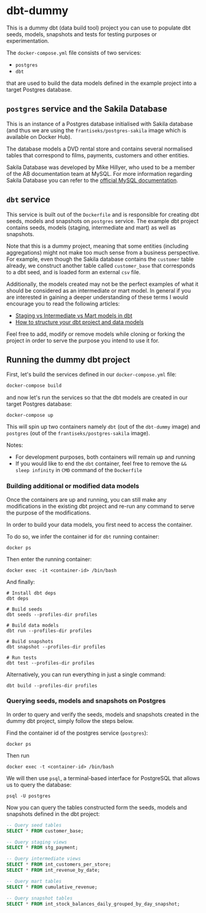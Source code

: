 # dbt-dummy
This is a dummy dbt (data build tool) project you can use to populate dbt seeds, models, snapshots and tests for testing purposes or experimentation.

The `docker-compose.yml` file consists of two services:
- `postgres`
- `dbt`

that are used to build the data models defined in the example project into a target Postgres database.

## `postgres` service and the Sakila Database
This is an instance of a Postgres database initialised with Sakila database (and thus we are using the 
`frantiseks/postgres-sakila` image which is available on Docker Hub). 

The database models a DVD rental store and contains several normalised tables that correspond to films, payments, 
customers and other entities.

Sakila Database was developed by Mike Hillyer, who used to be a member of the AB documentation team at MySQL. For more 
information regarding Sakila Database you can refer to the 
[official MySQL documentation](https://dev.mysql.com/doc/sakila/en/sakila-introduction.html). 

## `dbt` service
This service is built out of the `Dockerfile` and is responsible for creating dbt seeds, models and snapshots
on `postgres` service. The example dbt project contains seeds, models (staging, intermediate and mart) as well as 
snapshots. 

Note that this is a dummy project, meaning that some entities (including aggregations) might not make too much sense
from a business perspective. For example, even though the Sakila database contains the `customer` table already, we
construct another table called `customer_base` that corresponds to a dbt seed, and is loaded form an external 
`csv` file.

Additionally, the models created may not be the perfect examples of what it should be considered as an intermediate or 
mart model. In general if you are interested in gaining a deeper understanding of these terms I would encourage you to 
read the following articles:
- [Staging vs Intermediate vs Mart models in dbt](https://towardsdatascience.com/staging-intermediate-mart-models-dbt-2a759ecc1db1)
- [How to structure your dbt project and data models](https://towardsdatascience.com/dbt-models-structure-c31c8977b5fc)

Feel free to add, modify or remove models while cloning or forking the project in order to serve the purpose you 
intend to use it for. 


## Running the dummy dbt project
First, let's build the services defined in our `docker-compose.yml` file:

```bash
docker-compose build
```

and now let's run the services so that the dbt models are created in our target Postgres database: 

```commandline
docker-compose up
```

This will spin up two containers namely `dbt` (out of the `dbt-dummy` image) and `postgres` (out of the
`frantiseks/postgres-sakila` image).

Notes:
- For development purposes, both containers will remain up and running
- If you would like to end the `dbt` container, feel free to remove the `&& sleep infinity` in `CMD` command of the 
`Dockerfile`


### Building additional or modified data models
Once the containers are up and running, you can still make any modifications in the existing dbt project 
and re-run any command to serve the purpose of the modifications. 

In order to build your data models, you first need to access the container.

To do so, we infer the container id for `dbt` running container:
```commandline
docker ps
```

Then enter the running container:
```commandline
docker exec -it <container-id> /bin/bash
```

And finally:

```commandline
# Install dbt deps
dbt deps

# Build seeds
dbt seeds --profiles-dir profiles

# Build data models
dbt run --profiles-dir profiles

# Build snapshots
dbt snapshot --profiles-dir profiles

# Run tests
dbt test --profiles-dir profiles
```

Alternatively, you can run everything in just a single command:

```commandline
dbt build --profiles-dir profiles
```

### Querying seeds, models and snapshots on Postgres
In order to query and verify the seeds, models and snapshots created in the dummy dbt project, simply follow the 
steps below. 

Find the container id of the postgres service (`postgres`):
```commandline
docker ps 
```

Then run 
```commandline
docker exec -t <container-id> /bin/bash
```

We will then use `psql`, a terminal-based interface for PostgreSQL that allows us to query the database:
```commandline
psql -U postgres
```

Now you can query the tables constructed form the seeds, models and snapshots defined in the dbt project:
```sql
-- Query seed tables
SELECT * FROM customer_base;

-- Query staging views
SELECT * FROM stg_payment;

-- Query intermediate views
SELECT * FROM int_customers_per_store;
SELECT * FROM int_revenue_by_date;

-- Query mart tables
SELECT * FROM cumulative_revenue;

-- Query snapshot tables
SELECT * FROM int_stock_balances_daily_grouped_by_day_snapshot;
```
